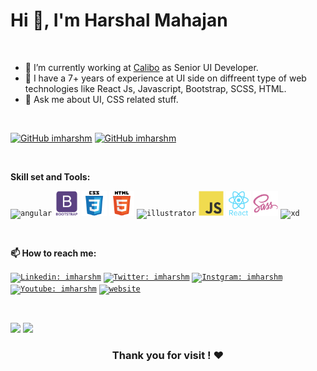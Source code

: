 <h1>Hi 👋, I'm Harshal Mahajan</h1>

<br/>

- 🔭 I’m currently working at [Calibo](https://www.linkedin.com/company/calibo-llc/) as Senior UI Developer.
- 🌱 I have a 7+ years of experience at UI side on diffreent type of web technologies like React Js, Javascript, Bootstrap, SCSS, HTML.
- 💬 Ask me about UI, CSS related stuff.

<br/>

[![GitHub imharshm](https://komarev.com/ghpvc/?username=imharshm&label=Profile%20views&color=0e75b6&style=flat)](https://github.com/imharshm)
[![GitHub imharshm](https://img.shields.io/github/followers/imharshm?label=follow&style=social)](https://github.com/imharshm)

<br/>

**Skill set and Tools:**

<code><img src="https://angular.io/assets/images/logos/angular/angular.svg" alt="angular" height="40"/></code>
<code><img src="https://raw.githubusercontent.com/devicons/devicon/master/icons/bootstrap/bootstrap-plain-wordmark.svg" alt="bootstrap" height="40"/></code>
<code><img src="https://raw.githubusercontent.com/devicons/devicon/master/icons/css3/css3-original-wordmark.svg" alt="css3" height="40"/></code>
<code><img src="https://raw.githubusercontent.com/devicons/devicon/master/icons/html5/html5-original-wordmark.svg" alt="html5" height="40"/></code>
<code><img src="https://www.vectorlogo.zone/logos/adobe_illustrator/adobe_illustrator-icon.svg" alt="illustrator" height="40"/></code>
<code><img src="https://raw.githubusercontent.com/devicons/devicon/master/icons/javascript/javascript-original.svg" alt="javascript" height="40"/></code>
<code><img src="https://raw.githubusercontent.com/devicons/devicon/master/icons/react/react-original-wordmark.svg" alt="react" height="40"/></code>
<code><img src="https://raw.githubusercontent.com/devicons/devicon/master/icons/sass/sass-original.svg" alt="sass" height="40"/></code>
<code><img src="https://cdn.worldvectorlogo.com/logos/adobe-xd.svg" alt="xd" height="40"/> </code>

<br/>

**📫 How to reach me:**

<code>[![Linkedin: imharshm](https://img.shields.io/badge/-LinkedIn-0a66c2?style=flat-square&logo=Linkedin&logoColor=white&link=https://www.linkedin.com/in/imharshm/)](https://www.linkedin.com/in/imharshm/)</code>
<code>[![Twitter: imharshm](https://img.shields.io/badge/-Twitter-1da1f2?style=flat-square&logo=Twitter&logoColor=white&link=https://twitter.com/imharshm_/)](https://twitter.com/imharshm_/)</code>
<code>[![Instgram: imharshm](https://img.shields.io/badge/-Instagram-e95950?style=flat-square&logo=instagram&logoColor=white&link=https://www.instagram.com/)](https://www.instagram.com/imharshm/)</code>
<code>[![Youtube: imharshm](https://img.shields.io/badge/-Youtube-ff0102?style=flat-square&logo=Youtube&logoColor=white&link=https://www.youtube.com/imharshm/)](https://www.youtube.com/channel/UCdgTDgicQbRDMWNEnCNW9JA)</code>
<code>[![website](https://img.shields.io/badge/PortfolioWebsite-imharshm-006d70?style=flat-square&logo=google-chrome&logoColor=white)](https://imharshm.github.io/)</code>

<br/>

<p>
   <img height="180em" src="https://github-readme-stats-eight-theta.vercel.app/api?username=imharshm&show_icons=true&theme=algolia&include_all_commits=true&count_private=true"/>
  <img height="180em" src="https://github-readme-stats-eight-theta.vercel.app/api/top-langs/?username=imharshm&layout=compact&langs_count=8&theme=algolia"/>

</p>

<div align="center">

### Thank you for visit ! ❤️

</div>
